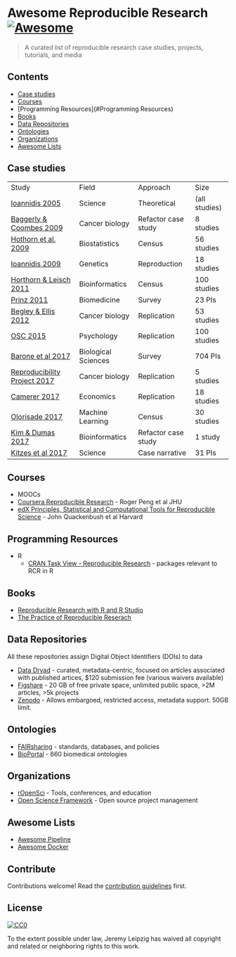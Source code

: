 # Awesome Reproducible Research [![Awesome](https://cdn.rawgit.com/sindresorhus/awesome/d7305f38d29fed78fa85652e3a63e154dd8e8829/media/badge.svg)](https://github.com/sindresorhus/awesome)

> A curated list of reproducible research case studies, projects, tutorials, and media


## Contents

- [Case studies](#Case-studies)
- [Courses](#Courses)
- [Programming Resources](#Programming Resources)
- [Books](#Books)
- [Data Repositories](#Data-Repositories)
- [Ontologies](#Ontologies)
- [Organizations](#Organizations)
- [Awesome Lists](#Awesome-Lists)

## Case studies
<table>
	<tr>
		<td>
			Study
		</td>
		<td>
			Field
		</td>
		<td>
			Approach
		</td>
		<td>
			Size
		</td>
	</tr>
	<tr>
		<td>
			<a href="https://www.ncbi.nlm.nih.gov/pubmed/16060722">Ioannidis 2005</a>
		</td>
		<td>
			Science
		</td>
		<td>
			Theoretical
		</td>
		<td>
			(all studies)
		</td>
	</tr>
	<tr>
		<td>
			<a href="https://arxiv.org/pdf/1010.1092.pdf">Baggerly &amp; Coombes 2009</a>
		</td>
		<td>
			Cancer biology
		</td>
		<td>
			Refactor case study
		</td>
		<td>
			8 studies
		</td>
	</tr>
	<tr>
		<td>
			<a href="http://onlinelibrary.wiley.com/doi/10.1002/bimj.200900154/full">Hothorn et al. 2009</a>
		</td>
		<td>
			Biostatistics
		</td>
		<td>
			Census
		</td>
		<td>
			56 studies
		</td>
	</tr>
	<tr>
		<td>
			<a href="https://www.nature.com/articles/ng.295">Ioannidis 2009</a>
		</td>
		<td>
			Genetics
		</td>
		<td>
			Reproduction
		</td>
		<td>
			18 studies
		</td>
	</tr>
	<tr>
		<td>
			<a href="https://academic.oup.com/bib/article/12/3/288/258098/Case-studies-in-reproducibility">Horthorn &amp; Leisch 2011</a>
		</td>
		<td>
			Bioinformatics
		</td>
		<td>
			Census
		</td>
		<td>
			100 studies
		</td>
	</tr>
	<tr>
		<td>
			<a href="http://www.nature.com/nrd/journal/v10/n9/full/nrd3439-c1.html">Prinz 2011</a>
		</td>
		<td>
			Biomedicine
		</td>
		<td>
			Survey
		</td>
		<td>
			23 PIs
		</td>
	</tr>
	<tr>
		<td>
			<a href="https://www.nature.com/nature/journal/v483/n7391/full/483531a.html">Begley &amp; Ellis 2012</a>
		</td>
		<td>
			Cancer biology
		</td>
		<td>
			Replication
		</td>
		<td>
			53 studies
		</td>
	</tr>
	<tr>
		<td>
			<a href="http://science.sciencemag.org/content/349/6251/aac4716">OSC 2015</a>
		</td>
		<td>
			Psychology
		</td>
		<td>
			Replication
		</td>
		<td>
			100 studies
		</td>
	</tr>
	<tr>
		<td>
			<a href="http://journals.plos.org/ploscompbiol/article?id=10.1371/journal.pcbi.1005755">Barone et al 2017</a>
		</td>
		<td>
			Biological Sciences
		</td>
		<td>
			Survey
		</td>
		<td>
			704 PIs
		</td>
	</tr>
	<tr>
		<td>
			<a href="https://elifesciences.org/articles/23383#abstract">Reproducibility Project 2017</a>
		</td>
		<td>
			Cancer biology
		</td>
		<td>
			Replication
		</td>
		<td>
			5 studies
		</td>
	</tr>
	<tr>
		<td>
			<a href="http://science.sciencemag.org/content/351/6280/1433">Camerer 2017</a>
		</td>
		<td>
			Economics
		</td>
		<td>
			Replication
		</td>
		<td>
			18 studies
		</td>
	</tr>
	<tr>
		<td>
			<a href="https://openreview.net/pdf?id=By4l2PbQ-">Olorisade 2017</a>
		</td>
		<td>
			Machine Learning
		</td>
		<td>
			Census
		</td>
		<td>
			30 studies
		</td>
	</tr>
	<tr>
		<td>
			<a href="https://www.biorxiv.org/content/biorxiv/early/2017/10/31/143503.full.pdf?%3Fcollection=">Kim &amp; Dumas 2017</a>
		</td>
		<td>
			Bioinformatics
		</td>
		<td>
			Refactor case study
		</td>
		<td>
			1 study
		</td>
	</tr>
	<tr>
		<td>
			<a href="https://books.google.com/books?id=NDEyDwAAQBAJ">Kitzes et al 2017</a>
		</td>
		<td>
			Science
		</td>
		<td>
			Case narrative
		</td>
		<td>
			31 PIs
		</td>
	</tr>
</table>


## Courses
- MOOCs
 - [Coursera Reproducible Research](https://www.coursera.org/learn/reproducible-research) - Roger Peng et al JHU
 - [edX Principles, Statistical and Computational Tools for Reproducible Science](https://www.edx.org/course/principles-statistical-computational-harvardx-ph527x) - John Quackenbush et al Harvard
 
## Programming Resources
- R
  - [CRAN Task View - Reproducible Research](https://cran.r-project.org/web/views/ReproducibleResearch.html) - packages relevant to RCR in R

## Books
- [Reproducible Research with R and R Studio](https://g.co/kgs/RxcFNm)
- [The Practice of Reproducible Reserach](https://books.google.com/books?id=NDEyDwAAQBAJ)

## Data Repositories
All these repositories assign Digital Object Identifiers (DOIs) to data
- [Data Dryad](https://datadryad.org) - curated, metadata-centric, focused on articles associated with published artices, $120 submission fee (various waivers available)
- [Figshare](https://figshare.com) - 20 GB of free private space, unlimited public space, >2M articles, >5k projects
- [Zenodo](https://zenodo.org/) - Allows embargoed, restricted access, metadata support. 50GB limit.

## Ontologies
- [FAIRsharing](https://fairsharing.org) - standards, databases, and policies
- [BioPortal](https://bioportal.bioontology.org/) - 660 biomedical ontologies 

## Organizations
- [rOpenSci](https://ropensci.org) - Tools, conferences, and education
- [Open Science Framework](https://osf.io) - Open source project management

## Awesome Lists
- [Awesome Pipeline](https://github.com/pditommaso/awesome-pipeline)
- [Awesome Docker](https://github.com/veggiemonk/awesome-docker)

## Contribute

Contributions welcome! Read the [contribution guidelines](contributing.md) first.


## License

[![CC0](http://mirrors.creativecommons.org/presskit/buttons/88x31/svg/cc-zero.svg)](http://creativecommons.org/publicdomain/zero/1.0)

To the extent possible under law, Jeremy Leipzig has waived all copyright and
related or neighboring rights to this work.

